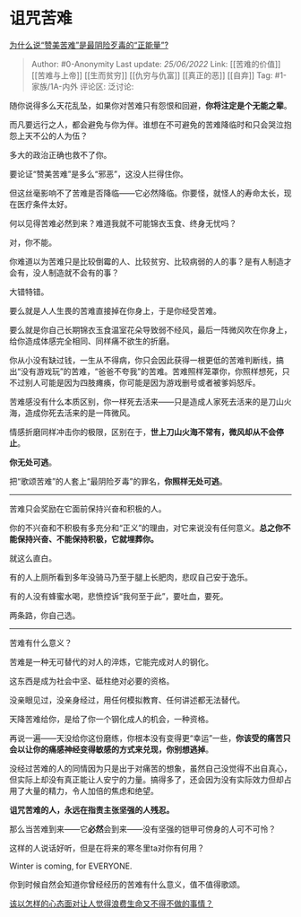# 诅咒苦难
[为什么说“赞美苦难”是最阴险歹毒的“正能量”?](https://www.zhihu.com/question/516832110/answer/2533182188)

> Author: #0-Anonymity
> Last update: *25/06/2022*
> Link: [[苦难的价值]] [[苦难与上帝]] [[生而贫穷]] [[仇穷与仇富]] [[真正的恶]] [[自弃]]
> Tag: #1-家族/1A-内外
> 评论区:
> 泛讨论:

随你说得多么天花乱坠，如果你对苦难只有怨恨和回避，**你将注定是个无能之辈**。

而凡要远行之人，都会避免与你为伴。谁想在不可避免的苦难降临时和只会哭泣抱怨上天不公的人为伍？

多大的政治正确也救不了你。

要论证“赞美苦难”是多么“邪恶”，这没人拦得住你。

但这丝毫影响不了苦难是否降临——它必然降临。你要怪，就怪人的寿命太长，现在医疗条件太好。

何以见得苦难必然到来？难道我就不可能锦衣玉食、终身无忧吗？

对，你不能。

你难道以为苦难只是比较倒霉的人、比较贫穷、比较病弱的人的事？是有人制造才会有，没人制造就不会有的事？

大错特错。

要么就是人人生畏的苦难直接掉在你身上，于是你经受苦难。

要么就是你自己长期锦衣玉食温室花朵导致弱不经风，最后一阵微风吹在你身上，给你造成体感完全相同、同样痛不欲生的折磨。

你从小没有缺过钱，一生从不得病，你只会因此获得一根更低的苦难判断线，搞出“没有游戏玩”的苦难，“爸爸不夸我”的苦难。苦难照样笼罩你，你照样想死，只不过别人可能是因为四肢瘫痪，你可能是因为游戏删号或者被爹妈怒斥。

苦难感没有什么本质区别，你一样死去活来——只是造成人家死去活来的是刀山火海，造成你死去活来的是一阵微风。

情感折磨同样冲击你的极限，区别在于，**世上刀山火海不常有，微风却从不会停止**。

**你无处可逃**。

把“歌颂苦难”的人套上“最阴险歹毒”的罪名，**你照样无处可逃**。

---

苦难只会奖励在它面前保持兴奋和积极的人。

你的不兴奋和不积极有多充分和“正义”的理由，对它来说没有任何意义。**总之你不能保持兴奋、不能保持积极，它就埋葬你。**

就这么直白。

有的人上厕所看到多年没骑马乃至于腿上长肥肉，悲叹自己安于逸乐。

有的人没有蜂蜜水喝，悲愤控诉“我何至于此”，要吐血，要死。

两条路，你自己选。

---

苦难有什么意义？

苦难是一种无可替代的对人的淬炼，它能完成对人的钢化。

这东西是成为社会中坚、砥柱绝对必要的资格。

没亲眼见过，没亲身经过，用任何模拟教育、任何讲述都无法替代。

天降苦难给你，是给了你一个钢化成人的机会，一种资格。

再说一遍——天没给你这份磨练，你根本没有变得更“幸运”一些，**你该受的痛苦只会以让你的痛感神经变得敏感的方式来兑现，你别想逃掉**。

没经过苦难的人的同情因为只是出于对痛苦的想象，虽然自己没觉得不出自真心，但实际上却没有真正能让人安宁的力量。搞得多了，还会因为没有实际效力但却占用了大量的精力，令人加倍的焦虑和绝望。

**诅咒苦难的人，永远在指责主张坚强的人残忍。**

那么当苦难到来——它**必然**会到来——没有坚强的铠甲可傍身的人可不可怜？

这样的人说话好听，但是在将来的寒冬里ta对你有何用？

Winter is coming, for EVERYONE.

你到时候自然会知道你曾经经历的苦难有什么意义，值不值得歌颂。

[该以怎样的心态面对让人觉得浪费生命又不得不做的事情？](https://www.zhihu.com/question/457093118/answer/1861315517)
